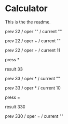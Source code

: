 # Calculator

This is the the readme.


prev 22 / oper "" / current ""

prev 22 / oper + / current ""

prev 22 / oper + / current 11

press *

result 33

prev 33 / oper * / current ""

prev 33 / oper * / current 10

press =

result 330

prev 330 / oper = / current ""


